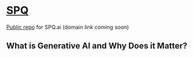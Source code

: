 # [SPQ](https://dazzaji.github.io/SPQ)

[Public repo](https://github.com/dazzaji/SPQ/blob/main/README.md) for SPQ.ai (domain link coming soon)

## What is Generative AI and Why Does it Matter?
